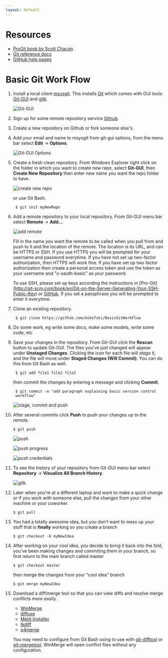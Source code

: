 ```yaml
---
layout: default
---
```


Resources
=========

* [ProGit book by Scott Chacon](http://git-scm.com/book)
* [Git reference docs](http://git-scm.com/doc)
* [GitHub help pages](https://help.github.com/)

Basic Git Work Flow
===================
1. Install a local client [msysgit](http://msysgit.github.io/).
This installs [Git](http://git-scm.com) which comes with GUI tools [Git-GUI](http://git-scm.com/docs/git-gui) and [gitk](http://git-scm.com/docs/git-gui).

    ![Git-GUI](Git-GUI-splash.png)

2. Sign up for some remote repository service [Github](https://github.com/).
3. Create a new repository on Github or fork someone else's.
4. Add your email and name to msysgit from git-gui options, from the menu bar
select **Edit** -> **Options**.

    ![Git-GUI Options](Git-GUI-options.png)

5. Create a fresh clean repository. From Windows Explorer right click on the
folder in which you want to create new repo, select **Git-GUI**, then
**Create New Repository** then enter new name you want the repo folder to have.

    ![create new repo](create-new-repo-w-Git-GUI.png)

    or use Git Bash.

        $ git init myNewRepo

6. Add a remote repository to your local repository. From Git-GUI menu bar
select **Remote** -> **Add...**

    ![add remote](Git-GUI-add-remote.png)

    Fill in the name you want the remote to be called when you pull from and
    push to it and the location of the remote. The location is its URL, and can
    be HTTPS or SSH. If you use HTTPS you will be prompted for your username
    and password everytime. If you have not set up two-factor authorization,
    then HTTPS will work fine. If you have set up two factor authorization then
    create a personal access token and use the token as your username and
    "x-oauth-basic" as your password.

    To use SSH, please set up keys according the instructions in [Pro-Git]
    (http://git-scm.com/book/en/Git-on-the-Server-Generating-Your-SSH-Public-Key)
    or [GitHub](https://help.github.com/articles/generating-ssh-keys). If you
    set a passphrase you will be prompted to enter it everytime.

7. Clone an existing repository.

        $ git clone https://github.com/mikofski/BasicGitWorkFlow

8. Do some work, eg write some docs, make some models, write some code, etc
9. Save your changes in the repository. From Git-GUI click the **Rescan**
button to update Git-GUI. The files you've just changed will appear under
**Unstaged Changes**. Clicking the icon for each file will _stage_ it, and the
file will move under **Staged Changes (Will Commit)**. You can do this from Git
Bash as well.

        $ git add file1 file2 file3

    then commit the changes by entering a message and clicking **Commit**.

        $ git commit -m "add paragraph explaining basic version control
        workflow"

    ![stage, commit and push](Git-GUI-stage-commit.png)

10. After several commits click **Push** to push your changes up to the remote.

        $ git push

    ![push](Git-GUI-push1.png)

    ![push progress](Git-GUI-push2.png)

    ![push credentials](Git-GUI-push3.png)

11. To see the history of your repository from Git-GUI menu bar select
**Repository** -> **Visualize All Branch History**.

    ![gitk](gitk.png)

12. Later when you're at a different laptop and want to make a quick change or
if you work with someone else, pull the changes from your other machine or your
coworker.

        $ git pull

13. You had a totally awesome idea, but you don't want to mess up your stuff
that is **finally** working so you create a branch

        $ git checkout -b myNewIdea

14. After working on your cool idea, you decide to bring it back into the fold,
you've been making changes and commiting them in your branch, so first return
to the main branch called master

        $ git checkout master

    then merge the changes from your "cool idea" branch

        $ git merge myNewIdea

15. Download a diff/merge tool so that you can view diffs and resolve merge
conflicts more easily.

    * [WinMerge](http://winmerge.org/)
    * [diffuse](http://diffuse.sourceforge.net/)
    * [Meld-Installer](http://sourceforge.net/projects/meld-installer/) 
    * [tkdiff](http://sourceforge.net/projects/tkdiff/)
    * [p4merge](http://www.perforce.com/product/components/perforce-visual-merge-and-diff-tools)

    You may need to configure from Git Bash using to use with
    [git-difftool](http://git-scm.com/docs/git-difftool) or
    [git-mergetool](http://git-scm.com/docs/git-mergetool). WinMerge will open conflict files
    without any configuration.
